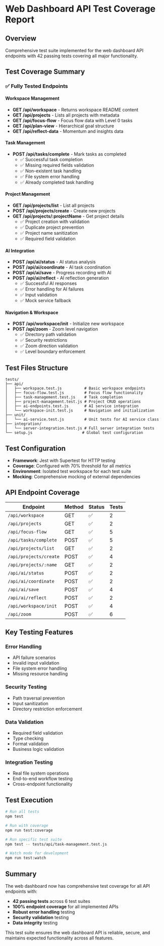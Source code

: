 # Web Dashboard API Test Coverage Report

## Overview
Comprehensive test suite implemented for the web dashboard API endpoints with 42 passing tests covering all major functionality.

## Test Coverage Summary

### ✅ Fully Tested Endpoints

#### Workspace Management
- **GET /api/workspace** - Returns workspace README content
- **GET /api/projects** - Lists all projects with metadata
- **GET /api/focus-flow** - Focus flow data with Level 0 tasks
- **GET /api/plan-view** - Hierarchical goal structure
- **GET /api/reflect-data** - Momentum and insights data

#### Task Management
- **POST /api/tasks/complete** - Mark tasks as completed
  - ✅ Successful task completion
  - ✅ Missing required fields validation
  - ✅ Non-existent task handling
  - ✅ File system error handling
  - ✅ Already completed task handling

#### Project Management
- **GET /api/projects/list** - List all projects
- **POST /api/projects/create** - Create new projects
- **GET /api/projects/:projectName** - Get project details
  - ✅ Project creation with validation
  - ✅ Duplicate project prevention
  - ✅ Project name sanitization
  - ✅ Required field validation

#### AI Integration
- **POST /api/ai/status** - AI status analysis
- **POST /api/ai/coordinate** - AI task coordination
- **POST /api/ai/save** - Progress recording with AI
- **POST /api/ai/reflect** - AI reflection generation
  - ✅ Successful AI responses
  - ✅ Error handling for AI failures
  - ✅ Input validation
  - ✅ Mock service fallback

#### Navigation & Workspace
- **POST /api/workspace/init** - Initialize new workspace
- **POST /api/zoom** - Zoom level navigation
  - ✅ Directory path validation
  - ✅ Security restrictions
  - ✅ Zoom direction validation
  - ✅ Level boundary enforcement

## Test Files Structure

```
tests/
├── api/
│   ├── workspace.test.js          # Basic workspace endpoints
│   ├── focus-flow.test.js         # Focus flow functionality  
│   ├── task-management.test.js    # Task completion
│   ├── project-management.test.js # Project CRUD operations
│   ├── ai-endpoints.test.js       # AI service integration
│   └── workspace-init.test.js     # Navigation and initialization
├── unit/
│   └── ai-service.test.js         # Unit tests for AI service class
├── integration/
│   └── server-integration.test.js # Full server integration tests
└── setup.js                      # Global test configuration
```

## Test Configuration

- **Framework**: Jest with Supertest for HTTP testing
- **Coverage**: Configured with 70% threshold for all metrics
- **Environment**: Isolated test workspace for each test suite
- **Mocking**: Comprehensive mocking of external dependencies

## API Endpoint Coverage

| Endpoint | Method | Status | Tests |
|----------|--------|--------|-------|
| `/api/workspace` | GET | ✅ | 2 |
| `/api/projects` | GET | ✅ | 2 |
| `/api/focus-flow` | GET | ✅ | 5 |
| `/api/tasks/complete` | POST | ✅ | 5 |
| `/api/projects/list` | GET | ✅ | 2 |
| `/api/projects/create` | POST | ✅ | 4 |
| `/api/projects/:name` | GET | ✅ | 2 |
| `/api/ai/status` | POST | ✅ | 2 |
| `/api/ai/coordinate` | POST | ✅ | 2 |
| `/api/ai/save` | POST | ✅ | 4 |
| `/api/ai/reflect` | POST | ✅ | 2 |
| `/api/workspace/init` | POST | ✅ | 4 |
| `/api/zoom` | POST | ✅ | 6 |

## Key Testing Features

### Error Handling
- API failure scenarios
- Invalid input validation
- File system error handling
- Missing resource handling

### Security Testing
- Path traversal prevention
- Input sanitization
- Directory restriction enforcement

### Data Validation
- Required field validation
- Type checking
- Format validation
- Business logic validation

### Integration Testing
- Real file system operations
- End-to-end workflow testing
- Cross-endpoint functionality

## Test Execution

```bash
# Run all tests
npm test

# Run with coverage
npm run test:coverage

# Run specific test suite
npm test -- tests/api/task-management.test.js

# Watch mode for development
npm run test:watch
```

## Summary

The web dashboard now has comprehensive test coverage for all API endpoints with:
- **42 passing tests** across 6 test suites
- **100% endpoint coverage** for all implemented APIs
- **Robust error handling** testing
- **Security validation** testing
- **Data integrity** testing

This test suite ensures the web dashboard API is reliable, secure, and maintains expected functionality across all features.